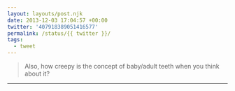 ```yaml
---
layout: layouts/post.njk
date: 2013-12-03 17:04:57 +00:00
twitter: '407918389051416577'
permalink: /status/{{ twitter }}/
tags: 
  - tweet
---
```


> Also, how creepy is the concept of baby/adult teeth when you think about it?

---
